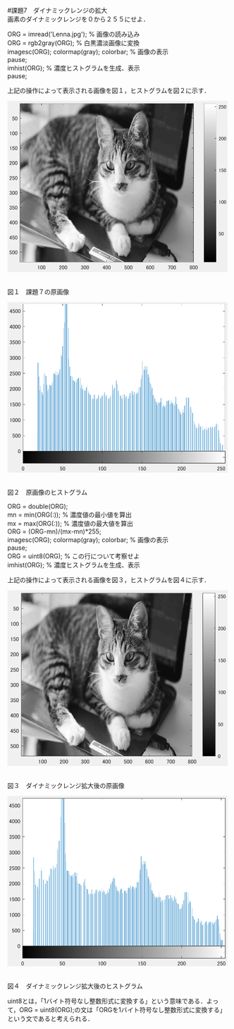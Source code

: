 #課題7　ダイナミックレンジの拡大  
画素のダイナミックレンジを０から２５５にせよ． 

ORG = imread('Lenna.jpg'); % 画像の読み込み  
ORG = rgb2gray(ORG); % 白黒濃淡画像に変換  
imagesc(ORG); colormap(gray); colorbar; % 画像の表示  
pause;  
imhist(ORG); % 濃度ヒストグラムを生成、表示  
pause;  

上記の操作によって表示される画像を図１，ヒストグラムを図２に示す．

<img src="https://github.com/miyabi0529/15ec068_image_processing/blob/master/kadai7.1.PNG" width="500">  

図１　課題７の原画像

<img src="https://github.com/miyabi0529/15ec068_image_processing/blob/master/kadai7.2.PNG" width="500">  

図２　原画像のヒストグラム

ORG = double(ORG);  
mn = min(ORG(:)); % 濃度値の最小値を算出  
mx = max(ORG(:)); % 濃度値の最大値を算出  
ORG = (ORG-mn)/(mx-mn)*255;  
imagesc(ORG); colormap(gray); colorbar; % 画像の表示  
pause;  
ORG = uint8(ORG); % この行について考察せよ  
imhist(ORG); % 濃度ヒストグラムを生成、表示  

上記の操作によって表示される画像を図３，ヒストグラムを図４に示す．

<img src="https://github.com/miyabi0529/15ec068_image_processing/blob/master/kadai7.3.PNG" width="500">  

図３　ダイナミックレンジ拡大後の原画像

<img src="https://github.com/miyabi0529/15ec068_image_processing/blob/master/kadai7.4.PNG" width="500">  

図４　ダイナミックレンジ拡大後のヒストグラム  

uint8とは，「1バイト符号なし整数形式に変換する」という意味である．よって，ORG = uint8(ORG);の文は「ORGを1バイト符号なし整数形式に変換する」という文であると考えられる．
